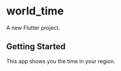 # world_time

A new Flutter project.

## Getting Started

This app shows you the time in your region.
